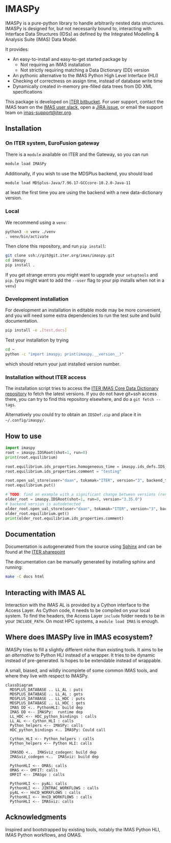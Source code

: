 # IMASPy

IMASPy is a pure-python library to handle arbitrarily nested data structures.
IMASPy is designed for, but not necessarily bound to, interacting with
Interface Data Structures (IDSs) as defined by the
Integrated Modelling & Analysis Suite (IMAS) Data Model.

It provides:

* An easy-to-install and easy-to-get started package by
  * Not requiring an IMAS installation
  * Not strictly requiring matching a Data Dictionary (DD) version
* An pythonic alternative to the IMAS Python High Level Interface (HLI)
* Checking of correctness on assign time, instead of database write time
* Dynamically created in-memory pre-filled data trees from DD XML specifications

This package is developed on [ITER bitbucket](https://git.iter.org/projects/IMAS/repos/imaspy).
For user support, contact the IMAS team on the [IMAS user slack](https://imasusers.slack.com),
open a [JIRA issue](https://jira.iter.org/projects/IMAS), or email the
support team on imas-support@iter.org.

## Installation

### On ITER system, EuroFusion gateway

There is a `module` available on ITER and the Gateway, so you can run

```bash
module load IMASPy
```

Additionally, if you wish to use the MDSPlus backend, you should load

```bash
module load MDSplus-Java/7.96.17-GCCcore-10.2.0-Java-11
```

at least the first time you are using the backend with a new data-dictionary version.

### Local

We recommend using a `venv`:

```bash
python3 -m venv ./venv
. venv/bin/activate
```

Then clone this repository, and run `pip install`:

```bash
git clone ssh://git@git.iter.org/imas/imaspy.git
cd imaspy
pip install .
```

If you get strange errors you might want to upgrade your `setuptools` and `pip`.
(you might want to add the `--user` flag to your pip installs when not in a `venv`)

### Development installation

For development an installation in editable mode may be more convenient, and
you will need some extra dependencies to run the test suite and build
documentation.

```bash
pip install -e .[test,docs]
```

Test your installation by trying

```bash
cd ~
python -c "import imaspy; print(imaspy.__version__)"
```

which should return your just installed version number.

### Installation without ITER access

The installation script tries to access the [ITER IMAS Core Data Dictionary repository](https://git.iter.org/projects/IMAS/repos/data-dictionary/browse)
to fetch the latest versions. If you do not have git+ssh access there, you can
try to find this repository elsewhere, and do a `git fetch --tags`.

Alternatively you could try to obtain an `IDSDef.zip` and place it in `~/.config/imaspy/`.

## How to use

```python
import imaspy
root = imaspy.IDSRoot(shot=1, run=0)
print(root.equilibrium)

root.equilibrium.ids_properties.homogeneous_time = imaspy.ids_defs.IDS_TIME_MODE_HETEROGENEOUS
root.equilibrium.ids_properties.comment = "testing"

root.open_ual_store(user="daan", tokamak="ITER", version="3", backend_type=imaspy.ids_defs.HDF5_BACKEND, mode="w")
root.equilibrium.put()

# TODO: find an example with a significant change between versions (rename?)
older_root = imaspy.IDSRoot(shot=1, run=0, version="3.35.0")
# backend_version is autodetected
older_root.open_ual_store(user="daan", tokamak="ITER", version="3", backend_type=imaspy.ids_defs.HDF5_BACKEND, mode="r")
older_root.equilibrium.get()
print(older_root.equilibrium.ids_properties.comment)
```

## Documentation

Documentation is autogenerated from the source using [Sphinx](http://sphinx-doc.org/)
and can be found at the [ITER sharepoint](https://sharepoint.iter.org/departments/POP/CM/IMDesign/Code%20Documentation/IMASPy-doc/html/index.html)

The documentation can be manually generated by installing sphinx and running:

```bash
make -C docs html
```

## Interacting with IMAS AL

Interaction with the IMAS AL is provided by a Cython interface to the Access Layer.
As Cython code, it needs to be compiled on your local system.
To find the headers, the Access Layer `include` folder needs to be in your `INCLUDE_PATH`. On most HPC systems, a `module load IMAS` is enough.

## Where does IMASPy live in IMAS ecosystem?

IMASPy tries to fill a slightly different niche than existing tools. It aims
to be an _alternative_ to Python HLI instead of a wrapper. It tries to be
dynamic instead of pre-generated. Is hopes to be extendable instead of
wrappable.

A small, biased, and wildly incomplete of some common IMAS tools, and
where they live with respect to IMASPy.

``` mermaid
classDiagram
  MDSPLUS_DATABASE .. LL_AL : puts
  MDSPLUS_DATABASE .. LL_AL : gets
  MDSPLUS_DATABASE .. LL_HDC : puts
  MDSPLUS_DATABASE .. LL_HDC : gets
  IMAS DD <.. PythonHLI: build dep
  IMAS DD <-- IMASPy:  runtime dep
  LL_HDC <-- HDC_python_bindings : calls
  LL_AL <-- Cython_HLI : calls
  Python_helpers <-- IMASPy: calls
  HDC_python_bindings <.. IMASPy: Could call

  Cython_HLI <-- Python_helpers : calls
  Python_helpers <-- Python HLI: calls

  IMASDD <..  IMASviz_codegen: build dep
  IMASviz_codegen <..  IMASviz: build dep

  PythonHLI <-- OMAS: calls
  OMAS <-- OMFIT: calls
  OMFIT <-- IMASgo : calls

  PythonHLI <-- pyAL: calls
  PythonHLI <-- JINTRAC_WORKFLOWS : calls
  pyAL <-- HnCD_WORKFLOWS : calls
  PythonHLI <-- HnCD_WORKFLOWS : calls
  PythonHLI <-- IMASviz: calls
```

## Acknowledgments

Inspired and bootstrapped by existing tools, notably the IMAS Python HLI,
IMAS Python workflows, and OMAS.
